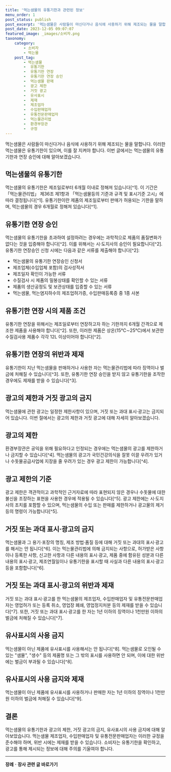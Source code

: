 ```yaml
---
title: '먹는샘물의 유통기한과 관련된 정보'
menu_order: 1
post_status: publish
post_excerpt: '먹는샘물은 사람들이 마신다거나 음식에 사용하기 위해 제조되는 물을 말합니다. 이러한 먹는샘물은 유통기한이 있으며, 이를 잘 지켜야 합니다. 이번 글에서는 먹는샘물의 유통기한과 연장 승인에 대해 알아보겠습니다.'
post_date: 2023-12-05 09:07:07
featured_image: _images/소비자.png
taxonomy:
    category:
        - 소비자
        - 먹는물
    post_tag:
        - 먹는샘물
        -  유통기한
        -  유통기한 연장
        -  유통기한 연장 승인
        -  먹는샘물 판매
        -  광고 제한
        -  거짓 광고
        -  유사표시
        -  제재
        -  제조업자
        -  수입판매업자
        -  유통전문판매업자
        -  먹는물관리법
        -  환경부장관
        -  규정
---
```



먹는샘물은 사람들이 마신다거나 음식에 사용하기 위해 제조되는 물을 말합니다. 이러한 먹는샘물은 유통기한이 있으며, 이를 잘 지켜야 합니다. 이번 글에서는 먹는샘물의 유통기한과 연장 승인에 대해 알아보겠습니다.

## 먹는샘물의 유통기한

먹는샘물의 유통기한은 제조일로부터 6개월 이내로 정해져 있습니다[^1]. 이 기간은 「먹는물관리법」 제36조 제1항과 「먹는샘물등의 기준과 규격 및 표시기준 고시」에 따라 결정됩니다[^1]. 유통기한이란 제품의 제조일로부터 판매가 허용되는 기한을 말하며, 먹는샘물의 경우 6개월로 정해져 있습니다[^1].

## 유통기한 연장 승인

먹는샘물의 유통기한을 초과하여 설정하려는 경우에는 과학적으로 제품의 품질변화가 없다는 것을 입증해야 합니다[^2]. 이를 위해서는 시·도지사의 승인이 필요합니다[^2]. 유통기한 연장승인 신청 시에는 다음과 같은 서류를 제출해야 합니다[^2]:
- 먹는샘물의 유통기한 연장승인 신청서
- 제조업체(수입업체 포함)의 검사성적서
- 제조일자 확인이 가능한 서류
- 수질검사 시 제품의 밀봉상태를 확인할 수 있는 서류
- 제품의 생산공정도 및 보관상태를 입증할 수 있는 서류
- 먹는샘물, 먹는염지하수의 제조업허가증, 수입판매등록증 중 1종 사본

## 유통기한 연장 시의 제품 조건

유통기한 연장을 위해서는 제조일로부터 연장하고자 하는 기한까지 6개월 간격으로 제조한 제품을 사용해야 합니다[^2]. 또한, 이러한 제품은 상온(15℃∼25℃)에서 보관한 수질검사용 제품수 각각 12L 이상이어야 합니다[^2].

## 유통기한 연장의 위반과 제재

유통기한이 지난 먹는샘물을 판매하거나 사용한 자는 먹는물관리법에 따라 징역이나 벌금에 처해질 수 있습니다[^3]. 또한, 유통기한 연장 승인을 받지 않고 유통기한을 조작한 경우에도 제재를 받을 수 있습니다[^3].

## 광고의 제한과 거짓 광고의 금지

먹는샘물에 관한 광고는 일정한 제한사항이 있으며, 거짓 또는 과대 표시·광고는 금지되어 있습니다. 이번 절에서는 광고의 제한과 거짓 광고에 대해 자세히 알아보겠습니다.

## 광고의 제한

환경부장관은 공익을 위해 필요하다고 인정되는 경우에는 먹는샘물의 광고를 제한하거나 금지할 수 있습니다[^4]. 먹는샘물의 광고가 국민건강의식을 잘못 이끌 우려가 있거나 수돗물공급사업에 지장을 줄 우려가 있는 경우 광고 제한이 가능합니다[^4].

## 광고 제한의 기준

광고 제한은 객관적이고 과학적인 근거자료에 따라 표현되지 않은 경우나 수돗물에 대한 불신을 조장하는 표현을 사용한 경우에 적용될 수 있습니다[^5]. 광고 제한에는 시·도지사의 조치를 포함할 수 있으며, 먹는샘물의 수입 또는 판매를 제한하거나 광고물의 제거 등의 명령이 가능합니다[^5].

## 거짓 또는 과대 표시·광고의 금지

먹는샘물과 그 용기·포장의 명칭, 제조 방법·품질 등에 대해 거짓 또는 과대의 표시·광고를 해서는 안 됩니다[^6]. 이는 먹는물관리법에 의해 금지되는 사항으로, 허가받은 사항이나 등록한 사항, 신고한 사항과 다른 내용의 표시·광고, 제품 중에 함유된 성분과 다른 내용의 표시·광고, 제조연월일이나 유통기한을 표시할 때 사실과 다른 내용의 표시·광고 등을 포함합니다[^6].

## 거짓 또는 과대 표시·광고의 위반과 제재

거짓 또는 과대 표시·광고를 한 먹는샘물의 제조업자, 수입판매업자 및 유통전문판매업자는 영업허가 또는 등록 취소, 영업장 폐쇄, 영업정지처분 등의 제재를 받을 수 있습니다[^7]. 또한, 거짓 또는 과대 표시·광고를 한 자는 1년 이하의 징역이나 1천만원 이하의 벌금에 처해질 수 있습니다[^7].

## 유사표시의 사용 금지

먹는샘물이 아닌 제품에 유사표시를 사용해서는 안 됩니다[^8]. 먹는샘물로 오인될 수 있는 "샘물", "생수" 등의 제품명 또는 그 밖의 표시를 사용하면 안 되며, 이에 대한 위반에는 벌금이 부과될 수 있습니다[^8].

## 유사표시의 사용 금지와 제재

먹는샘물이 아닌 제품에 유사표시를 사용하거나 판매한 자는 1년 이하의 징역이나 1천만원 이하의 벌금에 처해질 수 있습니다[^9].

## 결론

먹는샘물의 유통기한과 광고의 제한, 거짓 광고의 금지, 유사표시의 사용 금지에 대해 알아보았습니다. 먹는샘물 제조업자, 수입판매업자 및 유통전문판매업자는 이러한 규정을 준수해야 하며, 위반 시에는 제재를 받을 수 있습니다. 소비자는 유통기한을 확인하고, 광고를 통해 제시되는 정보에 대해 주의를 기울여야 합니다.
<!-- wp:separator -->
<hr class="wp-block-separator has-alpha-channel-opacity"/>
<!-- /wp:separator -->

<!-- wp:group {"backgroundColor":"base","layout":{"type":"constrained"}} -->
<div class="wp-block-group has-base-background-color has-background"><!-- wp:paragraph {"align":"center","fontSize":"medium"} -->
<p class="has-text-align-center has-large-font-size"><strong>장례ㆍ장사 관련 글 바로가기</strong></p>
<!-- /wp:paragraph -->


<!-- wp:latest-posts
{"categories":[{"id":1553,"count":19,"description":"","link":"https://uknowlaw.com/category/%ec%9e%a5%eb%a1%80%e3%86%8d%ec%9e%a5%ec%82%ac/","name":"장례ㆍ장사","slug":"장례ㆍ장사","taxonomy":"category","parent":0,"meta":[],"_links":{"self":[{"href":"https://uknowlaw.com/wp-json/wp/v2/categories/1553"}],"collection":[{"href":"https://uknowlaw.com/wp-json/wp/v2/categories"}],"about":[{"href":"https://uknowlaw.com/wp-json/wp/v2/taxonomies/category"}],"wp:post_type":[{"href":"https://uknowlaw.com/wp-json/wp/v2/posts?categories=1553"}],"curies":[{"name":"wp","href":"https://api.w.org/{rel}","templated":true}]}}],"postsToShow":100,"excerptLength":28,"postLayout":"grid","columns":2,"featuredImageAlign":"left","featuredImageSizeSlug":"large","fontSize":"small"} /--></div>
<!-- /wp:group -->